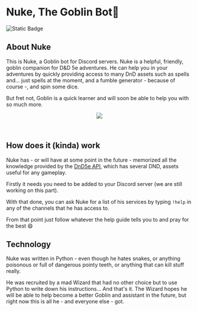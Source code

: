 # Nuke, The Goblin Bot👺

![Static Badge](https://img.shields.io/badge/Python-logo?logo=python&labelColor=ffd43b&color=306998)

## About Nuke

This is Nuke, a Goblin bot for Discord servers.
Nuke is a helpful, friendly, goblin companion for D&D 5e adventures. He can help you in your adventures by quickly providing access to many DnD assets such as spells and... just spells at the moment, and a fumble generator - because of course -, and spin some dice.

But fret not, Goblin is a quick learner and will soon be able to help you with so much more.

<p align="center">
<image src="https://github.com/raphaelvdossantos/NukeGoblinBot/blob/main/assets/CR-goblin.gif" />
</p>
<br/>

## How does it (kinda) work

Nuke has - or will have at some point in the future - memorized all the knowledge provided by the [DnD5e API](https://www.dnd5eapi.co), which has several DND, assets useful for any gameplay.

Firstly it needs you need to be added to your Discord server (we are still working on this part).

With that done, you can ask Nuke for a list of his services by typing `!help` in any of the channels that he has access to.

From that point just follow whatever the help guide tells you to and pray for the best 😄

## Technology

Nuke was written in Python - even though he hates snakes, or anything poisonous or full of dangerous pointy teeth, or anything that can kill stuff really.

He was recruited by a mad Wizard that had no other choice but to use Python to write down his instructions... And that's it.
The Wizard hopes he will be able to help become a better Goblin and assistant in the future, but right now this is all he - and everyone else - got.
